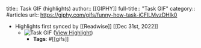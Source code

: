 title:: Task GIF (highlights)
author:: [[GIPHY]]
full-title:: "Task GIF"
category:: #articles
url:: https://giphy.com/gifs/funny-how-task-iCFlLMvzDHIk0

- Highlights first synced by [[Readwise]] [[Dec 31st, 2022]]
	- ![Task GIF](https://media4.giphy.com/media/iCFlLMvzDHIk0/giphy.gif?cid=790b7611fbf6cb5fee036d420b0bcc6efb73bdd03955075e&rid=giphy.gif&ct=g) ([View Highlight](https://read.readwise.io/read/01gnkjh9nszzvrv4kb9xypacp9))
		- **Tags**: #[[gifs]]